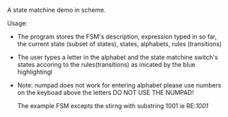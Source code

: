 A state matchine demo in scheme.

Usage:

- The program stores the FSM's description, expression typed in so far, the current state (subset of states), states, alphabets, rules (transitions)

- The user types a letter in the alphabet and the state matchine switch's states accoring to the rules(transitions) as inicated by the blue highlightingl

- Note:
   numpad does not work for entering alphabet please use numbers on the keyboad above the letters DO NOT USE THE NUMPAD!

   The example FSM excepts the stirng with substring 1001 ie RE:*1001*
